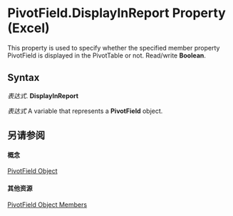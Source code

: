 
# PivotField.DisplayInReport Property (Excel)

This property is used to specify whether the specified member property PivotField is displayed in the PivotTable or not. Read/write  **Boolean**.


## Syntax

 _表达式_. **DisplayInReport**

 _表达式_ A variable that represents a **PivotField** object.


## 另请参阅


#### 概念


[PivotField Object](52784960-e2da-b43a-1e37-2d4dae61c6d8.md)
#### 其他资源


[PivotField Object Members](http://msdn.microsoft.com/library/4a6ea12a-072c-a386-c855-7bf5f6eadd46%28Office.15%29.aspx)